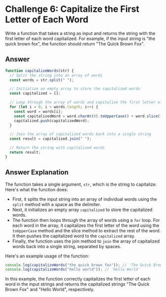 # Challenge 6: Capitalize the First Letter of Each Word

Write a function that takes a string as input and returns the string with the first letter of each word capitalized. For example, if the input string is "the quick brown fox", the function should return "The Quick Brown Fox".

## Answer

```javascript
function capitalizeWords(str) {
  // Split the string into an array of words
  const words = str.split(" ");

  // Initialize an empty array to store the capitalized words
  const capitalized = [];

  // Loop through the array of words and capitalize the first letter of each one
  for (let i = 0; i < words.length; i++) {
    const word = words[i];
    const capitalizedWord = word.charAt(0).toUpperCase() + word.slice(1);
    capitalized.push(capitalizedWord);
  }

  // Join the array of capitalized words back into a single string
  const result = capitalized.join(" ");

  // Return the string with capitalized words
  return result;
}
```

## Answer Explanation

The function takes a single argument, `str`, which is the string to capitalize. Here's what the function does:

- First, it splits the input string into an array of individual words using the `split` method with a space as the delimiter.
- Next, it initializes an empty array `capitalized` to store the capitalized words.
- The function then loops through the array of words using a `for` loop. For each word in the array, it capitalizes the first letter of the word using the `toUpperCase` method and the slice method to extract the rest of the word. It then pushes the capitalized word to the `capitalized` array.
- Finally, the function uses the join method to `join` the array of capitalized words back into a single string, separated by spaces.

Here's an example usage of the function:

```javascript
console.log(capitalizeWords("the quick brown fox")); // 'The Quick Brown Fox'
console.log(capitalizeWords("hello world")); // 'Hello World'
```

In this example, the function correctly capitalizes the first letter of each word in the input strings and returns the capitalized strings "The Quick Brown Fox" and "Hello World", respectively.
